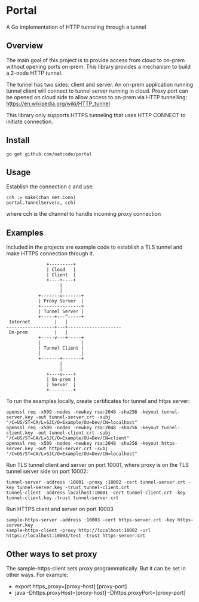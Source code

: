 # Portal

A Go implementation of HTTP tunneling through a tunnel

## Overview

The main goal of this project is to provide access from cloud to on-prem without opening ports on-prem. This library provides a mechanism to build a 2-node HTTP tunnel.

The tunnel has two sides: client and server.
An on-prem application running tunnel client will connect to tunnel server running in cloud. Proxy port can be opened on cloud side to allow access to on-prem via HTTP tunnelling: <https://en.wikipedia.org/wiki/HTTP_tunnel>

This library only supports HTTPS tunneling that uses HTTP CONNECT to initiate connection.

## Install

    go get github.com/oatcode/portal

## Usage

Establish the connection c and use:

    cch := make(chan net.Conn)
    portal.TunnelServe(c, cch)

where cch is the channel to handle incoming proxy connection

## Examples

Included in the projects are example code to establish a TLS tunnel and make HTTPS connection through it.

                   +---------+
                   | Cloud   |
                   | Client  |
                   +----+----+
                        |
                        |
                +-------v-------+
                | Proxy Server  |
                +---------------+
                | Tunnel Server |
                +-----+---^-----+
     Internet         |   |
    ------------------+---+--------------------
     On-prem          |   |
                +-----v---+-----+
                |               |
                | Tunnel Client |
                |               |
                +-------+-------+
                        |
                        |
                   +----v----+
                   | On-prem |
                   | Server  |
                   +---------+


To run the examples locally, create certificates for tunnel and https server:

    openssl req -x509 -nodes -newkey rsa:2048 -sha256 -keyout tunnel-server.key -out tunnel-server.crt -subj "/C=US/ST=CA/L=SJC/O=Example/OU=Dev/CN=localhost"
    openssl req -x509 -nodes -newkey rsa:2048 -sha256 -keyout tunnel-client.key -out tunnel-client.crt -subj "/C=US/ST=CA/L=SJC/O=Example/OU=Dev/CN=client"
    openssl req -x509 -nodes -newkey rsa:2048 -sha256 -keyout https-server.key -out https-server.crt -subj "/C=US/ST=CA/L=SJC/O=Example/OU=Dev/CN=localhost"

Run TLS tunnel client and server on port 10001, where proxy is on the TLS tunnel server side on port 10002:

    tunnel-server -address :10001 -proxy :10002 -cert tunnel-server.crt -key tunnel-server.key -trust tunnel-client.crt
    tunnel-client -address localhost:10001 -cert tunnel-client.crt -key tunnel-client.key -trust tunnel-server.crt

Run HTTPS client and server on port 10003

    sample-https-server -address :10003 -cert https-server.crt -key https-server.key
    sample-https-client -proxy http://localhost:10002 -url https://localhost:10003/test -trust https-server.crt 

## Other ways to set proxy

The sample-https-client sets proxy programmatically. But it can be set in other ways. For example:

- export https_proxy=[proxy-host]:[proxy-port]
- java -Dhttps.proxyHost=[proxy-host] -Dhttps.proxyPort=[proxy-port]
